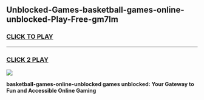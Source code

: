 
## Unblocked-Games-basketball-games-online-unblocked-Play-Free-gm7lm
<h3>
<a href="https://premium76.site?title=basketball-games-online-unblocked&ref=23A">CLICK TO PLAY</a></h3>
<hr>

<h3>
<a href="https://premium76.site?title=basketball-games-online-unblocked&ref=23A">CLICK 2 PLAY</a>
  
</h3>

<a href="https://premium76.site?title=basketball-games-online-unblocked&ref=23A"><img src="https://clearcache.store/games.png"></a>


**basketball-games-online-unblocked games unblocked: Your Gateway to Fun and Accessible Online Gaming**
